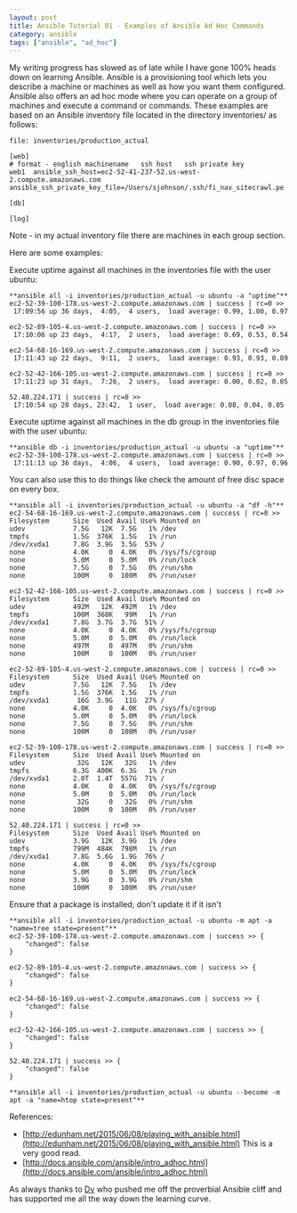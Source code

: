 ```yaml
---
layout: post
title: Ansible Tutorial 01 - Examples of Ansible Ad Hoc Commands
category: ansible
tags: ["ansible", "ad_hoc"]
---
```

My writing progress has slowed as of late while I have gone 100% heads down on learning Ansible.  Ansible is a provisioning tool which lets you describe a machine or machines as well as how you want them configured.  Ansible also offers an ad hoc mode where you can operate on a group of machines and execute a command or commands.  These examples are based on an Ansible inventory file located in the directory inventories/ as follows:

    file: inventories/production_actual
    
    [web]
    # format - english machinename   ssh host   ssh private key
    web1  ansible_ssh_host=ec2-52-41-237-52.us-west-2.compute.amazonaws.com  ansible_ssh_private_key_file=/Users/sjohnson/.ssh/fi_nav_sitecrawl.pe
    
    [db]
    
    [log]
    
Note - in my actual inventory file there are machines in each group section.

Here are some examples:

Execute uptime against all machines in the inventories file with the user ubuntu:

    **ansible all -i inventories/production_actual -u ubuntu -a "uptime"**
    ec2-52-39-100-178.us-west-2.compute.amazonaws.com | success | rc=0 >>
     17:09:56 up 36 days,  4:05,  4 users,  load average: 0.99, 1.00, 0.97

    ec2-52-89-105-4.us-west-2.compute.amazonaws.com | success | rc=0 >>
     17:10:06 up 23 days,  4:17,  2 users,  load average: 0.69, 0.53, 0.54

    ec2-54-68-16-169.us-west-2.compute.amazonaws.com | success | rc=0 >>
     17:11:43 up 22 days,  9:11,  2 users,  load average: 0.93, 0.93, 0.89

    ec2-52-42-166-105.us-west-2.compute.amazonaws.com | success | rc=0 >>
     17:11:23 up 31 days,  7:26,  2 users,  load average: 0.00, 0.02, 0.05

    52.40.224.171 | success | rc=0 >>
     17:10:54 up 20 days, 23:42,  1 user,  load average: 0.08, 0.04, 0.05

Execute uptime against all machines in the db group in the inventories file with the user ubuntu:

    **ansible db -i inventories/production_actual -u ubuntu -a "uptime"**
    ec2-52-39-100-178.us-west-2.compute.amazonaws.com | success | rc=0 >>
     17:11:13 up 36 days,  4:06,  4 users,  load average: 0.90, 0.97, 0.96
    
You can also use this to do things like check the amount of free disc space on every box.

    **ansible all -i inventories/production_actual -u ubuntu -a "df -h"**
    ec2-54-68-16-169.us-west-2.compute.amazonaws.com | success | rc=0 >>
    Filesystem      Size  Used Avail Use% Mounted on
    udev            7.5G   12K  7.5G   1% /dev
    tmpfs           1.5G  376K  1.5G   1% /run
    /dev/xvda1      7.8G  3.9G  3.5G  53% /
    none            4.0K     0  4.0K   0% /sys/fs/cgroup
    none            5.0M     0  5.0M   0% /run/lock
    none            7.5G     0  7.5G   0% /run/shm
    none            100M     0  100M   0% /run/user

    ec2-52-42-166-105.us-west-2.compute.amazonaws.com | success | rc=0 >>
    Filesystem      Size  Used Avail Use% Mounted on
    udev            492M   12K  492M   1% /dev
    tmpfs           100M  368K   99M   1% /run
    /dev/xvda1      7.8G  3.7G  3.7G  51% /
    none            4.0K     0  4.0K   0% /sys/fs/cgroup
    none            5.0M     0  5.0M   0% /run/lock
    none            497M     0  497M   0% /run/shm
    none            100M     0  100M   0% /run/user

    ec2-52-89-105-4.us-west-2.compute.amazonaws.com | success | rc=0 >>
    Filesystem      Size  Used Avail Use% Mounted on
    udev            7.5G   12K  7.5G   1% /dev
    tmpfs           1.5G  376K  1.5G   1% /run
    /dev/xvda1       16G  3.9G   11G  27% /
    none            4.0K     0  4.0K   0% /sys/fs/cgroup
    none            5.0M     0  5.0M   0% /run/lock
    none            7.5G     0  7.5G   0% /run/shm
    none            100M     0  100M   0% /run/user

    ec2-52-39-100-178.us-west-2.compute.amazonaws.com | success | rc=0 >>
    Filesystem      Size  Used Avail Use% Mounted on
    udev             32G   12K   32G   1% /dev
    tmpfs           6.3G  400K  6.3G   1% /run
    /dev/xvda1      2.0T  1.4T  557G  71% /
    none            4.0K     0  4.0K   0% /sys/fs/cgroup
    none            5.0M     0  5.0M   0% /run/lock
    none             32G     0   32G   0% /run/shm
    none            100M     0  100M   0% /run/user

    52.40.224.171 | success | rc=0 >>
    Filesystem      Size  Used Avail Use% Mounted on
    udev            3.9G   12K  3.9G   1% /dev
    tmpfs           799M  484K  798M   1% /run
    /dev/xvda1      7.8G  5.6G  1.9G  76% /
    none            4.0K     0  4.0K   0% /sys/fs/cgroup
    none            5.0M     0  5.0M   0% /run/lock
    none            3.9G     0  3.9G   0% /run/shm
    none            100M     0  100M   0% /run/user

Ensure that a package is installed; don't update it if it isn't
    
    **ansible all -i inventories/production_actual -u ubuntu -m apt -a "name=tree state=present"**
    ec2-52-39-100-178.us-west-2.compute.amazonaws.com | success >> {
        "changed": false
    }

    ec2-52-89-105-4.us-west-2.compute.amazonaws.com | success >> {
        "changed": false
    }

    ec2-54-68-16-169.us-west-2.compute.amazonaws.com | success >> {
        "changed": false
    }

    ec2-52-42-166-105.us-west-2.compute.amazonaws.com | success >> {
        "changed": false
    }

    52.40.224.171 | success >> {
        "changed": false
    }
    
    **ansible all -i inventories/production_actual -u ubuntu --become -m apt -a "name=htop state=present"**


References:

  * [http://edunham.net/2015/06/08/playing_with_ansible.html](http://edunham.net/2015/06/08/playing_with_ansible.html)   This is a very good read.
  * [http://docs.ansible.com/ansible/intro_adhoc.html](http://docs.ansible.com/ansible/intro_adhoc.html)
    
As always thanks to [Dv](http://dasari.me) who pushed me off the proverbial Ansible cliff and has supported me all the way down the learning curve.  